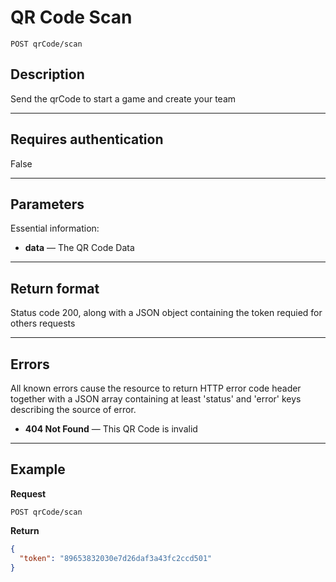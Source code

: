 # QR Code Scan

    POST qrCode/scan

## Description
Send the qrCode to start a game and create your team

***

## Requires authentication
False

***

## Parameters
Essential information:

- **data** — The QR Code Data

***

## Return format
Status code 200, along with a JSON object containing the token requied for others requests


***

## Errors
All known errors cause the resource to return HTTP error code header together with a JSON array containing at least 'status' and 'error' keys describing the source of error.

- **404 Not Found** — This QR Code is invalid

***

## Example
**Request**

    POST qrCode/scan


**Return**
``` json
{
  "token": "89653832030e7d26daf3a43fc2ccd501"
}
```